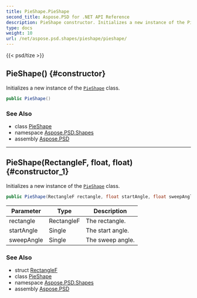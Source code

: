 ```yaml
---
title: PieShape.PieShape
second_title: Aspose.PSD for .NET API Reference
description: PieShape constructor. Initializes a new instance of the PieShape class
type: docs
weight: 10
url: /net/aspose.psd.shapes/pieshape/pieshape/
---
```

{{< psd/tize >}}
## PieShape() {#constructor}

Initializes a new instance of the [`PieShape`](../) class.

```csharp
public PieShape()
```

### See Also

* class [PieShape](../)
* namespace [Aspose.PSD.Shapes](../../pieshape/)
* assembly [Aspose.PSD](../../../)

---

## PieShape(RectangleF, float, float) {#constructor_1}

Initializes a new instance of the [`PieShape`](../) class.

```csharp
public PieShape(RectangleF rectangle, float startAngle, float sweepAngle)
```

| Parameter | Type | Description |
| --- | --- | --- |
| rectangle | RectangleF | The rectangle. |
| startAngle | Single | The start angle. |
| sweepAngle | Single | The sweep angle. |

### See Also

* struct [RectangleF](../../../aspose.psd/rectanglef/)
* class [PieShape](../)
* namespace [Aspose.PSD.Shapes](../../pieshape/)
* assembly [Aspose.PSD](../../../)


